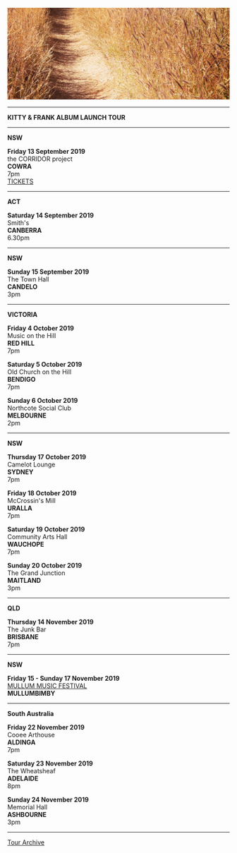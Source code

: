 ![](data/image/news/tourbanner2.jpg)

* * * * *

**KITTY & FRANK ALBUM LAUNCH TOUR**

* * * * *

**NSW**

**Friday 13 September 2019**\
the CORRIDOR project\
**COWRA**\
7pm\
[TICKETS](http://www.trybooking.com/BDYND)

* * * * *

**ACT**

**Saturday 14 September 2019**\
Smith's\
**CANBERRA**\
6.30pm 

* * * * *

**NSW**

**Sunday 15 September 2019**\
The Town Hall\
**CANDELO**\
3pm

* * * * *

**VICTORIA**

**Friday 4 October 2019**\
Music on the Hill\
**RED HILL**\
7pm

**Saturday 5 October 2019**\
Old Church on the Hill\
**BENDIGO**\
7pm 

**Sunday 6 October 2019**\
Northcote Social Club\
**MELBOURNE**\
2pm
 
* * * * *

**NSW**

**Thursday 17 October 2019**\
Camelot Lounge\
**SYDNEY**\
7pm

**Friday 18 October 2019**\
McCrossin's Mill\
**URALLA**\
7pm

**Saturday 19 October 2019**\
Community Arts Hall\
**WAUCHOPE**\
7pm

**Sunday 20 October 2019**\
The Grand Junction\
**MAITLAND**\
3pm

* * * * *

**QLD**

**Thursday 14 November 2019**\
The Junk Bar\
**BRISBANE**\
7pm

* * * * *

**NSW**

**Friday 15 - Sunday 17 November 2019**\
[MULLUM MUSIC FESTIVAL](https://www.mullummusicfestival.com/)\
**MULLUMBIMBY**

* * * * *

**South Australia**

**Friday 22 November 2019**\
Cooee Arthouse\
**ALDINGA**\
7pm

**Saturday 23 November 2019**\
The Wheatsheaf\
**ADELAIDE**\
8pm

**Sunday 24 November 2019**\
Memorial Hall\
**ASHBOURNE**\
3pm

* * * * *

[Tour Archive](tour/archive)

